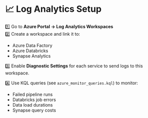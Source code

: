 # 📈 Log Analytics Setup

1️⃣ Go to **Azure Portal → Log Analytics Workspaces**  
2️⃣ Create a workspace and link it to:
   - Azure Data Factory
   - Azure Databricks
   - Synapse Analytics

3️⃣ Enable **Diagnostic Settings** for each service to send logs to this workspace.

4️⃣ Use KQL queries (see `azure_monitor_queries.kql`) to monitor:
   - Failed pipeline runs
   - Databricks job errors
   - Data load durations
   - Synapse query costs
